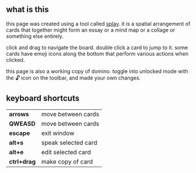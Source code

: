 ## what is this
this page was created using a tool called [splay][1]. it is a spatial
arrangement of cards that together might form an essay or a mind map or a 
collage or something else entirely.

click and drag to navigate the board. double click a card to jump to it. some
cards have emoji icons along the bottom that perform various actions when 
clicked.

this page is also a working copy of domino. toggle into unlocked mode with
the 🔓 icon on the toolbar, and made your own changes.

## keyboard shortcuts

| | |
| --- | --- |
| **arrows**    | move between cards  |
| **QWEASD**    | move between cards  |
| **escape**    | exit window         |
| **alt+s**     | speak selected card |
| **alt+e**     | edit selected card  |
| **ctrl+drag** | make copy of card   |


[1]: https://kool.tools/domino/
